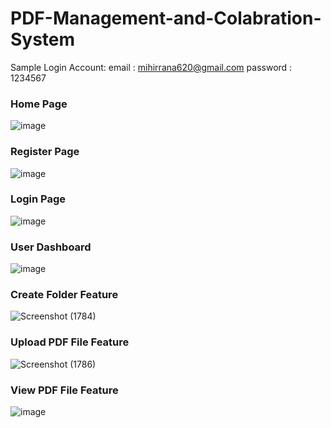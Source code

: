 # PDF-Management-and-Colabration-System

Sample Login Account:
email : mihirrana620@gmail.com
password : 1234567

### Home Page
![image](https://github.com/mihirrana620/PDF-Management-and-Colabration-System/assets/84765232/440a6d40-c943-4a59-b3eb-3a46926a248d)

### Register Page
![image](https://github.com/mihirrana620/PDF-Management-and-Colabration-System/assets/84765232/6a881e9b-be2a-4ca7-b1ae-83e5acede9ad)

### Login Page
![image](https://github.com/mihirrana620/PDF-Management-and-Colabration-System/assets/84765232/1661ee93-0786-4a95-b84e-5c83c46f3863)

### User Dashboard
![image](https://github.com/mihirrana620/PDF-Management-and-Colabration-System/assets/84765232/b290411b-a03e-45e8-8787-8ccdba45a2f5)

### Create Folder Feature
![Screenshot (1784)](https://github.com/mihirrana620/PDF-Management-and-Colabration-System/assets/84765232/38ebd585-1f4f-4c43-88e1-79830ee6a279)

### Upload PDF File Feature
![Screenshot (1786)](https://github.com/mihirrana620/PDF-Management-and-Colabration-System/assets/84765232/03e8b420-44ee-4b7d-87cc-2fbdbbb1399e)

### View PDF File Feature
![image](https://github.com/mihirrana620/PDF-Management-and-Colabration-System/assets/84765232/75a7d475-dfc8-4245-8db3-ad0ba4d90f3b)






